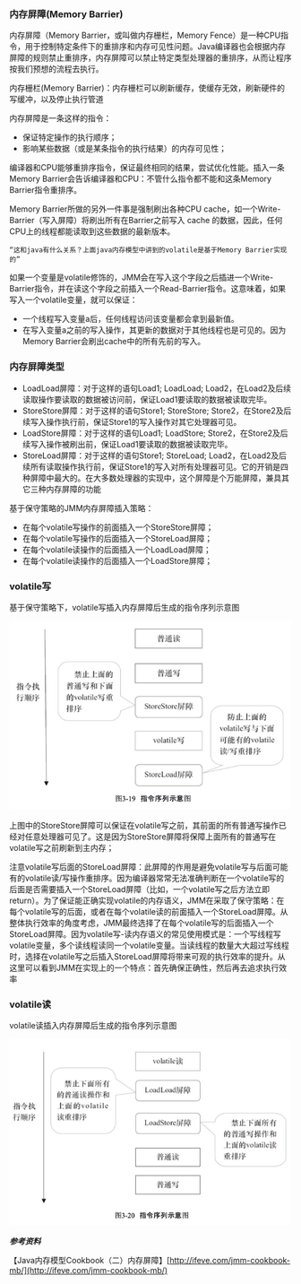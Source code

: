 ### 内存屏障\(Memory Barrier\)

内存屏障（Memory Barrier，或叫做内存栅栏，Memory Fence）是一种CPU指令，用于控制特定条件下的重排序和内存可见性问题。Java编译器也会根据内存屏障的规则禁止重排序，内存屏障可以禁止特定类型处理器的重排序，从而让程序按我们预想的流程去执行。

内存栅栏\(Memory Barrier\)：内存栅栏可以刷新缓存，使缓存无效，刷新硬件的写缓冲，以及停止执行管道

内存屏障是一条这样的指令：

* 保证特定操作的执行顺序；
* 影响某些数据（或是某条指令的执行结果）的内存可见性；

编译器和CPU能够重排序指令，保证最终相同的结果，尝试优化性能。插入一条Memory Barrier会告诉编译器和CPU：不管什么指令都不能和这条Memory Barrier指令重排序。

Memory Barrier所做的另外一件事是强制刷出各种CPU cache，如一个Write-Barrier（写入屏障）将刷出所有在Barrier之前写入 cache 的数据，因此，任何CPU上的线程都能读取到这些数据的最新版本。

```
“这和java有什么关系？上面java内存模型中讲到的volatile是基于Memory Barrier实现的”
```

如果一个变量是volatile修饰的，JMM会在写入这个字段之后插进一个Write-Barrier指令，并在读这个字段之前插入一个Read-Barrier指令。这意味着，如果写入一个volatile变量，就可以保证：

* 一个线程写入变量a后，任何线程访问该变量都会拿到最新值。
* 在写入变量a之前的写入操作，其更新的数据对于其他线程也是可见的。因为Memory Barrier会刷出cache中的所有先前的写入。

### 内存屏障类型

* LoadLoad屏障：对于这样的语句Load1; LoadLoad; Load2，在Load2及后续读取操作要读取的数据被访问前，保证Load1要读取的数据被读取完毕。
* StoreStore屏障：对于这样的语句Store1; StoreStore; Store2，在Store2及后续写入操作执行前，保证Store1的写入操作对其它处理器可见。
* LoadStore屏障：对于这样的语句Load1; LoadStore; Store2，在Store2及后续写入操作被刷出前，保证Load1要读取的数据被读取完毕。
* StoreLoad屏障：对于这样的语句Store1; StoreLoad; Load2，在Load2及后续所有读取操作执行前，保证Store1的写入对所有处理器可见。它的开销是四种屏障中最大的。在大多数处理器的实现中，这个屏障是个万能屏障，兼具其它三种内存屏障的功能

基于保守策略的JMM内存屏障插入策略：

* 在每个volatile写操作的前面插入一个StoreStore屏障；
* 在每个volatile写操作的后面插入一个StoreLoad屏障；
* 在每个volatile读操作的后面插入一个LoadLoad屏障；
* 在每个volatile读操作的后面插入一个LoadStore屏障；

### volatile写

基于保守策略下，volatile写插入内存屏障后生成的指令序列示意图

![](/assets/20180928155831001.png)

上图中的StoreStore屏障可以保证在volatile写之前，其前面的所有普通写操作已经对任意处理器可见了。这是因为StoreStore屏障将保障上面所有的普通写在volatile写之前刷新到主内存；

注意volatile写后面的StoreLoad屏障：此屏障的作用是避免volatile写与后面可能有的volatile读/写操作重排序。因为编译器常常无法准确判断在一个volatile写的后面是否需要插入一个StoreLoad屏障（比如，一个volatile写之后方法立即return）。为了保证能正确实现volatile的内存语义，JMM在采取了保守策略：在每个volatile写的后面，或者在每个volatile读的前面插入一个StoreLoad屏障。从整体执行效率的角度考虑，JMM最终选择了在每个volatile写的后面插入一个StoreLoad屏障。因为volatile写-读内存语义的常见使用模式是：一个写线程写volatile变量，多个读线程读同一个volatile变量。当读线程的数量大大超过写线程时，选择在volatile写之后插入StoreLoad屏障将带来可观的执行效率的提升。从这里可以看到JMM在实现上的一个特点：首先确保正确性，然后再去追求执行效率

### volatile读

volatile读插入内存屏障后生成的指令序列示意图

![](/assets/20180928160823001.png)







_**参考资料**_

【Java内存模型Cookbook（二）内存屏障】[http://ifeve.com/jmm-cookbook-mb/](http://ifeve.com/jmm-cookbook-mb/)

